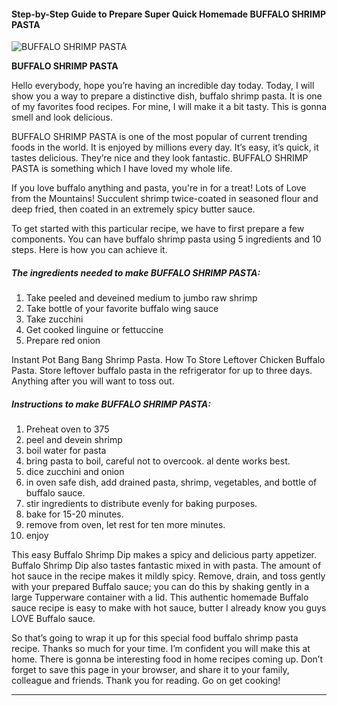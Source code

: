             

#### Step-by-Step Guide to Prepare Super Quick Homemade BUFFALO SHRIMP PASTA

![BUFFALO SHRIMP PASTA](https://img-global.cpcdn.com/recipes/5562310944882688/751x532cq70/buffalo-shrimp-pasta-recipe-main-photo.jpg)

**BUFFALO SHRIMP PASTA**

Hello everybody, hope you’re having an incredible day today. Today, I will show you a way to prepare a distinctive dish, buffalo shrimp pasta. It is one of my favorites food recipes. For mine, I will make it a bit tasty. This is gonna smell and look delicious.

BUFFALO SHRIMP PASTA is one of the most popular of current trending foods in the world. It is enjoyed by millions every day. It’s easy, it’s quick, it tastes delicious. They’re nice and they look fantastic. BUFFALO SHRIMP PASTA is something which I have loved my whole life.

If you love buffalo anything and pasta, you're in for a treat! Lots of Love from the Mountains! Succulent shrimp twice-coated in seasoned flour and deep fried, then coated in an extremely spicy butter sauce.

To get started with this particular recipe, we have to first prepare a few components. You can have buffalo shrimp pasta using 5 ingredients and 10 steps. Here is how you can achieve it.

##### The ingredients needed to make BUFFALO SHRIMP PASTA:

1.  Take peeled and deveined medium to jumbo raw shrimp
2.  Take bottle of your favorite buffalo wing sauce
3.  Take zucchini
4.  Get cooked linguine or fettuccine
5.  Prepare red onion

Instant Pot Bang Bang Shrimp Pasta. How To Store Leftover Chicken Buffalo Pasta. Store leftover buffalo pasta in the refrigerator for up to three days. Anything after you will want to toss out.

##### Instructions to make BUFFALO SHRIMP PASTA:

1.  Preheat oven to 375
2.  peel and devein shrimp
3.  boil water for pasta
4.  bring pasta to boil, careful not to overcook. al dente works best.
5.  dice zucchini and onion
6.  in oven safe dish, add drained pasta, shrimp, vegetables, and bottle of buffalo sauce.
7.  stir ingredients to distribute evenly for baking purposes.
8.  bake for 15-20 minutes.
9.  remove from oven, let rest for ten more minutes.
10.  enjoy

This easy Buffalo Shrimp Dip makes a spicy and delicious party appetizer. Buffalo Shrimp Dip also tastes fantastic mixed in with pasta. The amount of hot sauce in the recipe makes it mildly spicy. Remove, drain, and toss gently with your prepared Buffalo sauce; you can do this by shaking gently in a large Tupperware container with a lid. This authentic homemade Buffalo sauce recipe is easy to make with hot sauce, butter I already know you guys LOVE Buffalo sauce.

So that’s going to wrap it up for this special food buffalo shrimp pasta recipe. Thanks so much for your time. I’m confident you will make this at home. There is gonna be interesting food in home recipes coming up. Don’t forget to save this page in your browser, and share it to your family, colleague and friends. Thank you for reading. Go on get cooking!

* * *